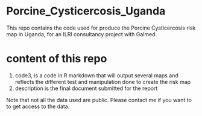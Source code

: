 # Porcine_Cysticercosis_Uganda
This repo contains the code used for produce the Porcine Cysticercosis risk map in Uganda, for an ILRI consultancy project with Galmed. 


# content of this repo

1. code3, is a code in R markdown that will output several maps and reflects the different test and manipulation done to create the risk map
2. description is the final document submitted for the report 

Note that not all the data used are public. Please contact me if you want to to get access to the data. 
